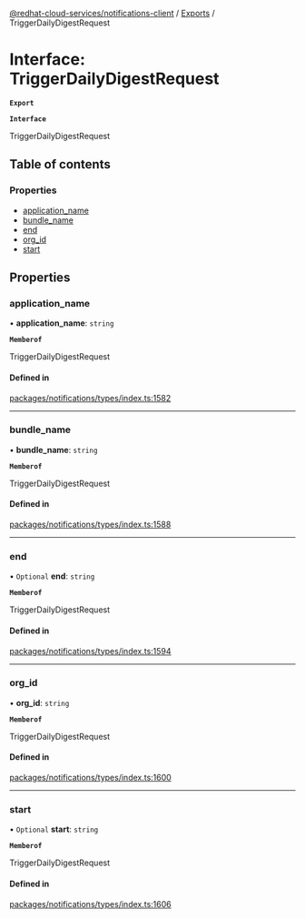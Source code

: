 [@redhat-cloud-services/notifications-client](../README.md) / [Exports](../modules.md) / TriggerDailyDigestRequest

# Interface: TriggerDailyDigestRequest

**`Export`**

**`Interface`**

TriggerDailyDigestRequest

## Table of contents

### Properties

- [application\_name](TriggerDailyDigestRequest.md#application_name)
- [bundle\_name](TriggerDailyDigestRequest.md#bundle_name)
- [end](TriggerDailyDigestRequest.md#end)
- [org\_id](TriggerDailyDigestRequest.md#org_id)
- [start](TriggerDailyDigestRequest.md#start)

## Properties

### application\_name

• **application\_name**: `string`

**`Memberof`**

TriggerDailyDigestRequest

#### Defined in

[packages/notifications/types/index.ts:1582](https://github.com/RedHatInsights/javascript-clients/blob/master/packages/notifications/types/index.ts#L1582)

___

### bundle\_name

• **bundle\_name**: `string`

**`Memberof`**

TriggerDailyDigestRequest

#### Defined in

[packages/notifications/types/index.ts:1588](https://github.com/RedHatInsights/javascript-clients/blob/master/packages/notifications/types/index.ts#L1588)

___

### end

• `Optional` **end**: `string`

**`Memberof`**

TriggerDailyDigestRequest

#### Defined in

[packages/notifications/types/index.ts:1594](https://github.com/RedHatInsights/javascript-clients/blob/master/packages/notifications/types/index.ts#L1594)

___

### org\_id

• **org\_id**: `string`

**`Memberof`**

TriggerDailyDigestRequest

#### Defined in

[packages/notifications/types/index.ts:1600](https://github.com/RedHatInsights/javascript-clients/blob/master/packages/notifications/types/index.ts#L1600)

___

### start

• `Optional` **start**: `string`

**`Memberof`**

TriggerDailyDigestRequest

#### Defined in

[packages/notifications/types/index.ts:1606](https://github.com/RedHatInsights/javascript-clients/blob/master/packages/notifications/types/index.ts#L1606)
